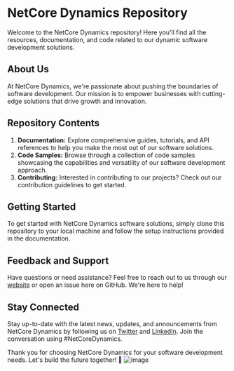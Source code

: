 # NetCore Dynamics Repository

Welcome to the NetCore Dynamics repository! Here you'll find all the resources, documentation, and code related to our dynamic software development solutions.

## About Us

At NetCore Dynamics, we're passionate about pushing the boundaries of software development. Our mission is to empower businesses with cutting-edge solutions that drive growth and innovation.

## Repository Contents

1. **Documentation:** Explore comprehensive guides, tutorials, and API references to help you make the most out of our software solutions.
2. **Code Samples:** Browse through a collection of code samples showcasing the capabilities and versatility of our software development approach.
3. **Contributing:** Interested in contributing to our projects? Check out our contribution guidelines to get started.

## Getting Started

To get started with NetCore Dynamics software solutions, simply clone this repository to your local machine and follow the setup instructions provided in the documentation.

## Feedback and Support

Have questions or need assistance? Feel free to reach out to us through our [website](https://www.ncdynamix.com) or open an issue here on GitHub. We're here to help!

## Stay Connected

Stay up-to-date with the latest news, updates, and announcements from NetCore Dynamics by following us on [Twitter](https://twitter.com/NetCoreDynamics) and [LinkedIn](https://www.linkedin.com/company/netcore-dynamics). Join the conversation using #NetCoreDynamics.

Thank you for choosing NetCore Dynamics for your software development needs. Let's build the future together! 🚀
![image](https://github.com/azimovmurodjon/NCDynamix/assets/96605136/43216aa1-d95e-4e05-ab82-43a92f5b5c15)
